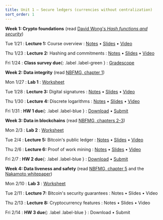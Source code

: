 ```yaml
---
title: Unit 1 – Secure ledgers (currencies without centralization)
sort_order: 1
---
```



**Week 1: Crypto foundations** (read [David Wong's *Hash functions and security*](https://freecontent.manning.com/hash-functions-and-security/))


Tue 1/21
: **Lecture 1:**  Course overview
  : [Notes](notes-01.html) • [Slides](slides-01.html) • [Video](https://bostonu.zoom.us/rec/share/9I-QdAO0MeQPksccdU1lZAjfPyFOulDitXFIfpqD8EMensMEnORrgSEw_yVN2h34.qf0DFCGA_C03-hSC?startTime=1737474532000)

Thu 1/23
: **Lecture 2:** Hashing and commitments
  : [Notes](notes-02.html) • [Slides](slides-02.html) • [Video](https://bostonu.zoom.us/rec/share/TQxiqlwcOreEBhM-zxFS31Q-0-oUB2KfGMAscOJtoY-IpANhHn6Pb7NN6ri5xZbZ.NqhNTTGC48KdlX8B?startTime=1737647792000)

Fri 1/24
: **Class survey due**{: .label .label-green }
  : [Gradescope](https://www.gradescope.com/courses/959425/assignments/5628849)

**Week 2: Data integrity** (read [NBFMG, chapter 1](https://d28rh4a8wq0iu5.cloudfront.net/bitcointech/readings/princeton_bitcoin_book.pdf))

Mon 1/27
: **Lab 1**
  : [Worksheet](https://piazza.com/class_profile/get_resource/m61a9mmyp9l4pd/m6g29wi5vq52wy)

Tue 1/28
: **Lecture 3:** Digital signatures
  : [Notes](notes-03.html) • [Slides](slides-03.html) • [Video](https://bostonu.zoom.us/rec/share/ODx5NCza4Cl0U5jtBirfZEHbJY13cRZw3g2qe_n6F2_rFQ28DUbCzkx1jWYskSzZ.m75JdtCH1LNY3fyE?startTime=1738079680000)

Thu 1/30
: **Lecture 4:** Discrete logarithms
  : [Notes](notes-04.html) • [Slides](slides-04.html) • [Video](https://bostonu.zoom.us/rec/share/IBlhOKHSk0g8IJxiijQppMuy8cFihtj6xwAUY0zBmvPxtUaI--hwAfJYeJvrez_T.OJ8n7IQCOk6RpFuE?startTime=1738252624000)

Fri 1/31
: **HW 1 due**{: .label .label-blue }
  : [Download](https://piazza.com/class_profile/get_resource/m61a9mmyp9l4pd/m6bqy0q4jbl5v2) • [Submit](https://www.gradescope.com/courses/959425/assignments/5669439)


**Week 3: Data in blockchains** (read [NBFMG, chapters 2-3](https://d28rh4a8wq0iu5.cloudfront.net/bitcointech/readings/princeton_bitcoin_book.pdf))

Mon 2/3
: **Lab 2**
  : [Worksheet](https://piazza.com/bu/spring2025/ds653/resources)

Tue 2/4
: **Lecture 5:** Bitcoin's public ledger
  : [Notes](notes-05.html) • [Slides](slides-05.html) • [Video](https://bostonu.zoom.us/rec/share/5vXc2-i8TVJN4De9hK021zW2HvWOS0mDQgPlxCLmizaAuWtrisaZ0vmQk-affaL_.jUcSmCO2qaesEHNs?startTime=1738684327000)

Thu 2/6
: **Lecture 6:** Proof of work mining
  : [Notes](notes-06.html) • [Slides](slides-06.html) • [Video](https://bostonu.zoom.us/rec/share/n3jE_qKttQCMczFHrrJxdvqf1jDYV800MG75Q4KGACpe02isEVSnXXB8EKSgxBia.M-v-rLCqF-Wi3L8r?startTime=1738857260000)

Fri 2/7
: **HW 2 due**{: .label .label-blue }
  : [Download](https://piazza.com/class_profile/get_resource/m61a9mmyp9l4pd/m6lfne8as3f3oc) • [Submit](https://www.gradescope.com/courses/959425/assignments/5702045)

**Week 4: Data liveness and safety** (read [NBFMG, chapter 5](https://d28rh4a8wq0iu5.cloudfront.net/bitcointech/readings/princeton_bitcoin_book.pdf) and the [Nakamoto whitepaper](https://bitcoin.org/bitcoin.pdf))

Mon 2/10
: **Lab 3**
  : [Worksheet](https://piazza.com/bu/spring2025/ds653/resources)

Tue 2/11
: **Lecture 7:** Bitcoin's security guarantees
  : Notes • Slides • Video

Thu 2/13
: **Lecture 8:** Cryptocurrency features
  : Notes • Slides • Video

Fri 2/14
: **HW 3 due**{: .label .label-blue }
  : Download • Submit

